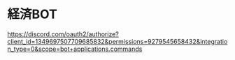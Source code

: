 # 経済BOT
https://discord.com/oauth2/authorize?client_id=1349697507709685832&permissions=9279545658432&integration_type=0&scope=bot+applications.commands
